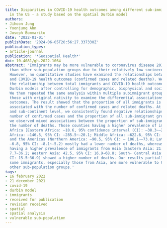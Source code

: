 ```yaml
---
title: Disparities in COVID-19 health outcomes among different sub-immigrant groups
  in the US - a study based on the spatial Durbin model
authors:
- Jihoon Jung
- Yoonjung Ahn
- Joseph Bommarito
date: '2022-01-01'
publishDate: '2024-06-05T20:56:27.337330Z'
publication_types:
- article-journal
publication: '*Geospatial Health*'
doi: 10.4081/gh.2022.1064
abstract: 'Immigrants may be more vulnerable to coronavirus disease 2019 (COVID-19)
  than other sub-population groups due to their relatively low socioeconomic status.
  However, no quantitative studies have examined the relationships between immigrants
  and COVID-19 health outcomes (confirmed cases and related deaths). We first examined
  the relationship between total immigrants and COVID-19 health outcomes with spatial
  Durbin models after controlling for demographic, biophysical and socioeconomic variables.
  We then repeated the same analysis within multiple subimmigrant groups divided by
  those with original nativity to examine the differential associations with health
  outcomes. The result showed that the proportion of all immigrants is negatively
  associated with the number of confirmed cases and related deaths. At the continent
  and sub-continent level, we consistently found negative relationships between the
  number of confirmed cases and the proportion of all sub-immigrant groups. However,
  we observed mixed associations between the proportion of sub-immigrant groups and
  the number of deaths. Those counties having a higher prevalence of immigrants from
  Africa [Eastern Africa: –18.6, 95% confidence interval (CI): –38.3~–2.9; Northern
  Africa: –146.5, 95% CI: –285.5~–20.1; Middle Africa: –622.6, 95% CI: –801.4~– 464.5]
  and the Americas (Northern America: –90.5, 95% CI: – 106.1~–73.8; Latin America:
  –6.8, 95% CI: –8.1~–5.2) mostly had a lower number of deaths, whereas those counties
  having a higher prevalence of immigrants from Asia (Eastern Asia: 21.0, 95% CI:
  7.7~36.2; Western Asia: 42.5, 95% CI: 16.9~68.8; South- Central Asia: 26.6, 95%
  CI: 15.5~36.9) showed a higher number of deaths. Our results partially support that
  some immigrants, especially those from Asia, are more vulnerable to COVID-19 than
  other sub-population groups.'
tags:
- 16 february 2022
- 21 december 2021
- covid-19
- durbin model
- immigrants
- received for publication
- revision received
- spatial
- spatial analysis
- vulnerable sub-population
---
```

